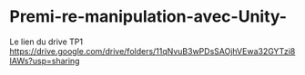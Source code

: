 
# Premi-re-manipulation-avec-Unity-

Le lien du drive TP1 
https://drive.google.com/drive/folders/11qNvuB3wPDsSAOjhVEwa32GYTzi8IAWs?usp=sharing
